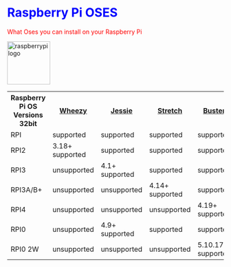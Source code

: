 <!DOCTYPE html>
<html>
<body>

<h1 class="center" style="color:blue;"> Raspberry Pi OSES</h1>
<p class="center" style="color:red;">What Oses you can install on your Raspberry Pi</p>

<img src="https://www.raspberrypi.org/app/uploads/2018/03/RPi-Logo-Reg-SCREEN.png" alt="raspberrypilogo" style="width:100px;height:100px;" class="center">

<table style="width:100%">
  <tr>
    <th>Raspberry Pi OS Versions 32bit</th>
    <th> <a href="https://downloads.raspberrypi.org/raspbian/images/raspbian-2015-05-07/2015-05-05-raspbian-wheezy.zip">Wheezy</a> </th>
    <th> <a href="https://downloads.raspberrypi.org/raspbian/images/raspbian-2017-07-05/2017-07-05-raspbian-jessie.zip">Jessie</a></th>
    <th> <a href="http://downloads.raspberrypi.org/raspbian/images/raspbian-2019-04-09/2019-04-08-raspbian-stretch.zip">Stretch</a></th>
    <th> <a href="http://downloads.raspberrypi.org/raspios_oldstable_armhf/images/raspios_oldstable_armhf-2021-12-02/2021-12-02-raspios-buster-armhf.zip">Buster</a></th>
    <th> <a href="http://downloads.raspberrypi.org/raspios_armhf/images/raspios_armhf-2021-11-08/2021-10-30-raspios-bullseye-armhf.zip">Bullseye</a></th>
    <th>Sid</th>
  </tr>
  <tr>
    <td>RPI</td>
    <td>supported</td>
    <td>supported</td>
    <td>supported</td>
    <td>supported</td>
    <td>supported</td>
    <td></td>
  </tr>
  <tr>
    <td>RPI2</td>
    <td>3.18+ supported</td>
    <td>supported</td>
    <td>supported</td>
    <td>supported</td>
    <td>supported</td>
  </tr>
  <tr>
    <td>RPI3</td>
    <td>unsupported</td>
    <td>4.1+ supported</td>
    <td>supported</td>
    <td>supported</td>
    <td>supported</td>
  </tr>
  <tr>
    <td>RPI3A/B+</td>
    <td>unsupported</td>
    <td>unsupported</td>
    <td>4.14+ supported</td>
    <td>supported</td>
    <td>supported</td>
  </tr>
  <tr>
    <td>RPI4</td>
    <td>unsupported</td>
    <td>unsupported</td>
    <td>unsupported</td>
    <td>4.19+ supported</td>
    <td>supported</td>
  </tr>
<tr>
    <td>RPI0</td>
    <td>unsupported</td>
    <td>4.9+ supported</td>
    <td>supported</td>
    <td>supported</td>
    <td>supported</td>
  </tr>
  <tr>
    <td>RPI0 2W</td>
    <td>unsupported</td>
    <td>unsupported</td>
    <td>unsupported</td>
    <td>5.10.17+ supported</td>
    <td>supported</td>
  </tr>
</table>

</body>
</html>


